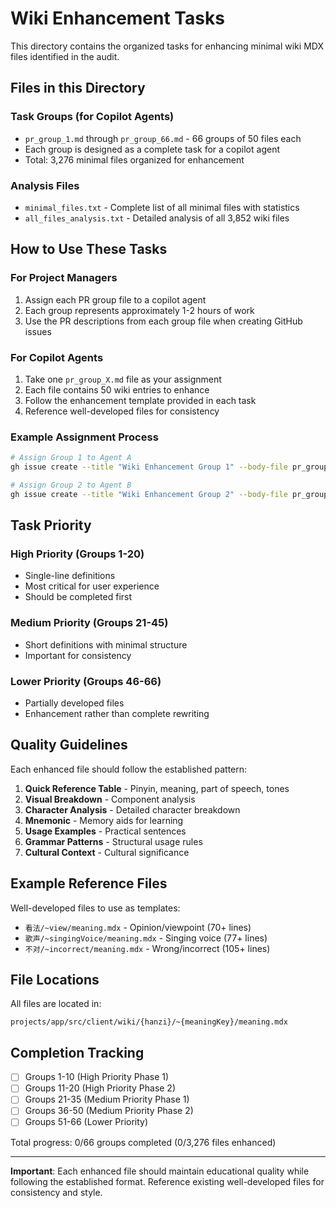 # Wiki Enhancement Tasks

This directory contains the organized tasks for enhancing minimal wiki MDX files identified in the
audit.

## Files in this Directory

### Task Groups (for Copilot Agents)

- `pr_group_1.md` through `pr_group_66.md` - 66 groups of 50 files each
- Each group is designed as a complete task for a copilot agent
- Total: 3,276 minimal files organized for enhancement

### Analysis Files

- `minimal_files.txt` - Complete list of all minimal files with statistics
- `all_files_analysis.txt` - Detailed analysis of all 3,852 wiki files

## How to Use These Tasks

### For Project Managers

1. Assign each PR group file to a copilot agent
2. Each group represents approximately 1-2 hours of work
3. Use the PR descriptions from each group file when creating GitHub issues

### For Copilot Agents

1. Take one `pr_group_X.md` file as your assignment
2. Each file contains 50 wiki entries to enhance
3. Follow the enhancement template provided in each task
4. Reference well-developed files for consistency

### Example Assignment Process

```bash
# Assign Group 1 to Agent A
gh issue create --title "Wiki Enhancement Group 1" --body-file pr_group_1.md

# Assign Group 2 to Agent B
gh issue create --title "Wiki Enhancement Group 2" --body-file pr_group_2.md
```

## Task Priority

### High Priority (Groups 1-20)

- Single-line definitions
- Most critical for user experience
- Should be completed first

### Medium Priority (Groups 21-45)

- Short definitions with minimal structure
- Important for consistency

### Lower Priority (Groups 46-66)

- Partially developed files
- Enhancement rather than complete rewriting

## Quality Guidelines

Each enhanced file should follow the established pattern:

1. **Quick Reference Table** - Pinyin, meaning, part of speech, tones
2. **Visual Breakdown** - Component analysis
3. **Character Analysis** - Detailed character breakdown
4. **Mnemonic** - Memory aids for learning
5. **Usage Examples** - Practical sentences
6. **Grammar Patterns** - Structural usage rules
7. **Cultural Context** - Cultural significance

## Example Reference Files

Well-developed files to use as templates:

- `看法/~view/meaning.mdx` - Opinion/viewpoint (70+ lines)
- `歌声/~singingVoice/meaning.mdx` - Singing voice (77+ lines)
- `不对/~incorrect/meaning.mdx` - Wrong/incorrect (105+ lines)

## File Locations

All files are located in:

```
projects/app/src/client/wiki/{hanzi}/~{meaningKey}/meaning.mdx
```

## Completion Tracking

- [ ] Groups 1-10 (High Priority Phase 1)
- [ ] Groups 11-20 (High Priority Phase 2)
- [ ] Groups 21-35 (Medium Priority Phase 1)
- [ ] Groups 36-50 (Medium Priority Phase 2)
- [ ] Groups 51-66 (Lower Priority)

Total progress: 0/66 groups completed (0/3,276 files enhanced)

---

**Important**: Each enhanced file should maintain educational quality while following the
established format. Reference existing well-developed files for consistency and style.
